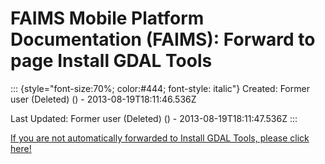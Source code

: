 FAIMS Mobile Platform Documentation (FAIMS): Forward to page Install GDAL Tools
===============================================================================

::: {style="font-size:70%; color:#444; font-style: italic"}
Created: Former user (Deleted) () - 2013-08-19T18:11:46.536Z

Last Updated: Former user (Deleted) () - 2013-08-19T18:11:47.536Z
:::

[If you are not automatically forwarded to Install GDAL Tools, please
click here!](Install%20GDAL%20Tools.html)
